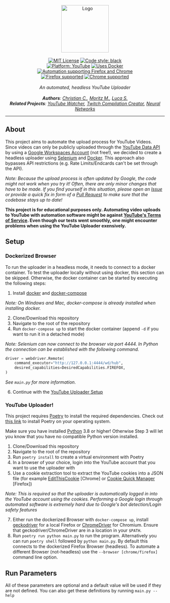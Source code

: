 <p align="center">
    <a href="https://github.com/ContentAutomation"><img src="https://contentautomation.s3.eu-central-1.amazonaws.com/logo.png" alt="Logo" width="150"/></a>
    <br />
    <br />
    <a href="http://choosealicense.com/licenses/mit/"><img src="https://img.shields.io/badge/license-MIT-3C93B4.svg?style=flat" alt="MIT License"></a>
    <a href="https://github.com/psf/black"><img src="https://img.shields.io/badge/code%20style-black-000000.svg" alt="Code style: black"></a>
    <br />
    <a href="https://www.youtube.com/channel/UCqq27nknJ3fe5IvrAbfuEwQ"><img src="https://img.shields.io/badge/YouTube-FF0000.svg?style=flat&logo=youtube" alt="Platform: YouTube"></a>
        <a href="https://www.docker.com/"><img src="https://img.shields.io/badge/Docker-2496ED.svg?logo=Docker&logoColor=white" alt="Uses Docker"></a>
        <a href="https://www.selenium.dev/documentation/en/"><img src="https://img.shields.io/badge/Selenium-43B02A.svg?logo=Selenium&logoColor=white&labelColor=43B02A" alt="Automation supporting Firefox and Chrome"></a>
    <br />
         <a href="https://www.mozilla.org/en-US/firefox/new/"><img src="https://img.shields.io/badge/Firefox-FF7139.svg?logo=Firefox-Browser&logoColor=white" alt="Firefox supported"></a>
         <a href="https://www.google.com/chrome/"><img src="https://img.shields.io/badge/Chrome-4285F4.svg?logo=Google-Chrome&logoColor=white" alt="Chrome supported"></a>
    <br />
    <br />
    <i>An automated, headless YouTube Uploader</i>
    <br />
<br />
    <i><b>Authors</b>:
        <a href="https://github.com/ChristianCoenen">Christian C.</a>,
        <a href="https://github.com/MorMund">Moritz M.</a>,
        <a href="https://github.com/lucaSchilling">Luca S. </a>
    </i>
    <br>
    <i><b>Related Projects</b>:
        <a href="https://github.com/ContentAutomation/YouTubeWatcher">YouTube Watcher</a>,
        <a href="https://github.com/ContentAutomation/TwitchCompilationCreator">Twitch Compilation Creator</a>,
        <a href="https://github.com/ContentAutomation/NeuralNetworks">Neural Networks</a>
    </i>
</p>


<hr />

## About

This project aims to automate the upload process for YouTube Videos. Since videos can only be publicly uploaded through the [YouTube Data API](https://developers.google.com/youtube/v3) by using a [Google Workspaces Account](https://workspace.google.com/) (not free!), we decided to create a headless uploader using [Selenium](https://www.selenium.dev/) and [Docker](https://www.docker.com/). This approach also bypasses API restrictions (e.g. Rate Limits/Endcards can't be set through the API).

*Note: Because the upload process is often updated by Google, the code might not work when you try it! Often, there are only minor changes that have to be made. If you find yourself in this situation, please open an [Issue](https://github.com/ContentAutomation/YouTubeUploader/issues) or provide a quick fix in form of a [Pull Request](https://github.com/ContentAutomation/YouTubeUploader/pulls) to make sure that the codebase stays up to date!*

**This project is for educational purposes only. Automating video uploads to YouTube with automation software might be against [YouTube's Terms of Service](https://www.youtube.com/static?template=terms). Even though our tests went smoothly, one might encounter problems when using the YouTube Uploader exensively.**

## Setup

### Dockerized Browser
To run the uploader in a headless mode, it needs to connect to a docker container. To test the uploader locally without using docker, this section can be skipped. Otherwise, the docker container can be started by executing the following steps:
1. Install [docker](https://docs.docker.com/get-docker/) and [docker-compose](https://docs.docker.com/compose/install/)

*Note: On Windows and Mac, docker-compose is already installed when installing docker.*

2. Clone/Download this repository
3. Navigate to the root of the repository
4. Run ```docker-compose up``` to start the docker container (append ```-d``` if you want to run it in a detached mode)

*Note: Selenium can now connect to the browser via port 4444. In Python the connection can be established with the following command.*

```python
driver = webdriver.Remote(
    command_executor="http://127.0.0.1:4444/wd/hub",
    desired_capabilities=DesiredCapabilities.FIREFOX,
)
```

*See `main.py` for more information.*
    
6. Continue with the [YouTube Uploader Setup](#setup-uploader)

### <a name="setup-uploader"></a> YouTube Uploader!


This project requires [Poetry](https://python-poetry.org/) to install the required dependencies.
Check out [this link](https://python-poetry.org/docs/) to install Poetry on your operating system.

Make sure you have installed [Python](https://www.python.org/downloads/) 3.8 or higher! Otherwise Step 3 will let you know that you have no compatible Python version installed.

1. Clone/Download this repository
2. Navigate to the root of the repository
3. Run ```poetry install``` to create a virtual environment with Poetry
4. In a browser of your choice, login into the YouTube account that you want to use the uploader with
5. Use a cookie extraction tool to extract the YouTube cookies into a JSON file (for example [EditThisCookie](https://chrome.google.com/webstore/detail/editthiscookie/fngmhnnpilhplaeedifhccceomclgfbg) [Chrome] or [Cookie Quick Manager](https://addons.mozilla.org/en-US/firefox/addon/cookie-quick-manager/) [Firefox])

*Note: This is required so that the uploader is automatically logged in into the YouTube account using the cookies. Performing a Google login through automated software is extremely hard due to Google's bot detection/Login safety features*

7. Either run the dockerized Browser with `docker-compose up`, install [geckodriver](https://github.com/mozilla/geckodriver/releases) for a local Firefox or [ChromeDriver](https://chromedriver.chromium.org/downloads) for Chromium. Ensure that geckodriver/ChromeDriver are in a location in your `$PATH`.
8. Run ```poetry run python main.py``` to run the program. Alternatively you can run ```poetry shell``` followed by ```python main.py```. By default this connects to the dockerized Firefox Browser (headless). To automate a different Browser (not-headless) use the `--browser [chrome/firefox]` command line option.


## Run Parameters
All of these parameters are optional and a default value will be used if they are not defined. 
You can also get these definitions by running ```main.py --help```
